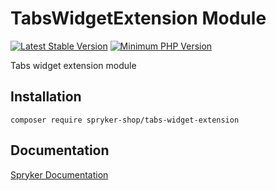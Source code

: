 # TabsWidgetExtension Module
[![Latest Stable Version](https://poser.pugx.org/spryker-shop/tabs-widget-extension/v/stable.svg)](https://packagist.org/packages/spryker-shop/tabs-widget-extension)
[![Minimum PHP Version](https://img.shields.io/badge/php-%3E%3D%207.4-8892BF.svg)](https://php.net/)

Tabs widget extension module

## Installation

```
composer require spryker-shop/tabs-widget-extension
```

## Documentation

[Spryker Documentation](https://docs.spryker.com)
